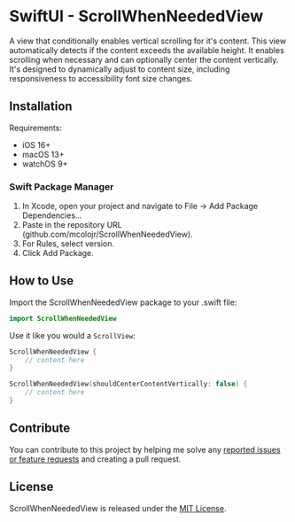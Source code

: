 # SwiftUI - ScrollWhenNeededView
A view that conditionally enables vertical scrolling for it's content.  This view automatically detects if the content exceeds the available height. It enables scrolling when necessary and can optionally center the content vertically. It's designed to dynamically adjust to content size, including responsiveness to accessibility font size changes.

## Installation
Requirements:

- iOS 16+
- macOS 13+
- watchOS 9+

### Swift Package Manager
1. In Xcode, open your project and navigate to File → Add Package Dependencies...
2. Paste in the repository URL (github.com/mcolojr/ScrollWhenNeededView).
3. For Rules, select version.
4. Click Add Package.

## How to Use
Import the ScrollWhenNeededView package to your .swift file:
```swift
import ScrollWhenNeededView
```

Use it like you would a `ScrollView`:
```swift
ScrollWhenNeededView {
    // content here
}

ScrollWhenNeededView(shouldCenterContentVertically: false) {
    // content here
}
```

## Contribute
You can contribute to this project by helping me solve any [reported issues or feature requests](https://github.com/mcolojr/ScrollWhenNeededView/issues) and creating a pull request.

## License
ScrollWhenNeededView is released under the [MIT License](https://github.com/mcolojr/ScrollWhenNeededView/blob/main/LICENSE).
